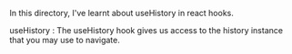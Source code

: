 In this directory, I've learnt about useHistory in react hooks.

useHistory : The useHistory hook gives us access to the history instance that you may use to navigate.
